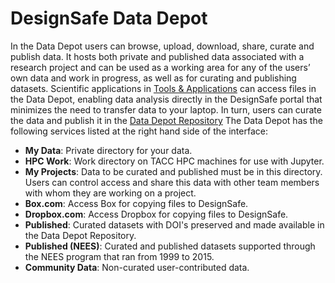 # DesignSafe Data Depot

In the Data Depot users can browse, upload, download, share, curate and publish data. It hosts both private and published data associated with a research project and can be used as a working area for any of the users’ own data and work in progress, as well as for curating and publishing datasets. Scientific applications in [Tools &  Applications](https://www.designsafe-ci.org/use-designsafe/tools-applications/) can access files in the Data Depot, enabling data analysis directly in the DesignSafe portal that minimizes the need to transfer data to your laptop. In turn, users can curate  the data and publish it in the [Data Depot Repository](https://designsafe-ci.org/data/browser/public/designsafe.storage.published)  The Data Depot has the following services listed at the right hand side of the interface:

* **My Data**: Private directory for your data.
* **HPC Work**: Work directory on TACC HPC machines for use with Jupyter.
* **My Projects**: Data to be curated and published must be in this directory. Users can control access and share this data with other team members with whom they are working on a project.
* **Box.com**: Access Box for copying files to DesignSafe.
* **Dropbox.com**: Access Dropbox for copying files to DesignSafe.
* **Published**: Curated datasets with DOI's preserved and made available in the Data Depot Repository.
* **Published (NEES)**: Curated and published datasets supported through the NEES program that ran from 1999 to 2015.
* **Community Data**: Non-curated user-contributed data.
